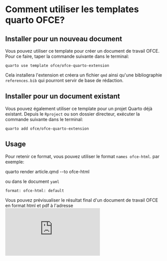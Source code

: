 # Comment utiliser les templates quarto OFCE?
 

## Installer pour un nouveau document 
Vous pouvez utiliser ce template pour créer un document de travail OFCE. Pour ce faire, taper la commande suivante dans le terminal: 


`quarto use template ofce/ofce-quarto-extension`

Cela installera l'extension et créera un fichier `qmd` ainsi qu'une bibliographie `references.bib` qui pourront servir de base de rédaction. 

## Installer pour un document existant 

Vous pouvez également utiliser ce template pour un projet Quarto déjà existant. Depuis le `Rproject` ou son dossier directeur, exécuter la commande suivante dans le terminal:

`quarto add ofce/ofce-quarto-extension`

## Usage

Pour retenir ce format, vous pouvez utiliser le format `names ofce-html`. par exemple:

quarto render article.qmd --to ofce-html

ou dans le document `yaml`

`format:
  ofce-html: default
  `

 Vous pouvez prévisualiser le résultat final d'un document de travail OFCE en format html et pdf à l'adresse ![suivante](https://github.com/OFCE/CharteGraphique/blob/main/Templates/WorkingPaper/Working%20Paper.pdf)
